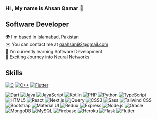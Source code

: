 ### Hi , My name is Ahsan Qamar 👋
## Software Developer

🌍  I'm based in Islamabad, Pakistan <br>
✉️  You can contact me at qaahsan92@gmail.com <br>
🌱  I’m currently learning Software Development <br>
🧠  Exciting Journey into Neural Networks <br>

## Skills

[![C](https://raw.githubusercontent.com/danielcranney/readme-generator/main/public/icons/skills/c-colored.svg)](https://docs.microsoft.com/en-us/cpp/?view=msvc-170)
[![C++](https://raw.githubusercontent.com/danielcranney/readme-generator/main/public/icons/skills/c++-colored.svg)](https://docs.microsoft.com/en-us/cpp/?view=msvc-170)
[![Flutter](https://raw.githubusercontent.com/danielcranney/readme-generator/main/public/icons/skills/flutter-colored.svg)](https://flutter.dev/)

![Dart](https://img.icons8.com/color/48/000000/dart.png)
![Java](https://img.icons8.com/color/48/000000/java-coffee-cup-logo.png)
![JavaScript](https://img.icons8.com/color/48/000000/javascript.png)
![Kotlin](https://img.icons8.com/color/48/000000/kotlin.png)
![PHP](https://img.icons8.com/color/48/000000/php.png)
![Python](https://img.icons8.com/color/48/000000/python.png)
![TypeScript](https://img.icons8.com/color/48/000000/typescript.png)
![HTML5](https://img.icons8.com/color/48/000000/html-5.png)
![React](https://img.icons8.com/plasticine/48/000000/react.png)
![Next.js](https://img.icons8.com/color/48/000000/nextjs.png)
![jQuery](https://img.icons8.com/ios-filled/50/000000/jquery.png)
![CSS3](https://img.icons8.com/color/48/000000/css3.png)
![Sass](https://img.icons8.com/color/48/000000/sass.png)
![Tailwind CSS](https://img.icons8.com/color/48/000000/tailwindcss.png)
![Bootstrap](https://img.icons8.com/color/48/000000/bootstrap.png)
![Material UI](https://img.icons8.com/color/48/000000/material-ui.png)
![Redux](https://img.icons8.com/color/48/000000/redux.png)
![Express](https://img.icons8.com/color/48/000000/express.png)
![Node.js](https://img.icons8.com/color/48/000000/nodejs.png)
![Oracle](https://img.icons8.com/color/48/000000/oracle-logo.png)
![MongoDB](https://img.icons8.com/color/48/000000/mongodb.png)
![MySQL](https://img.icons8.com/color/48/000000/mysql-logo.png)
![Firebase](https://img.icons8.com/color/48/000000/firebase.png)
![Heroku](https://img.icons8.com/color/48/000000/heroku.png)
![Flask](https://img.icons8.com/color/48/000000/flask.png)
![Flutter](https://img.icons8.com/color/48/000000/flutter.png)


<!--
**AhsanQamr/AhsanQamr** is a ✨ _special_ ✨ repository because its `README.md` (this file) appears on your GitHub profile.

Here are some ideas to get you started:

- 🔭 I’m currently working on ...
- 🌱 I’m currently learning ...
- 👯 I’m looking to collaborate on ...
- 🤔 I’m looking for help with ...
- 💬 Ask me about ...
- 📫 How to reach me: ...
- 😄 Pronouns: ...
- ⚡ Fun fact: ...
-->
